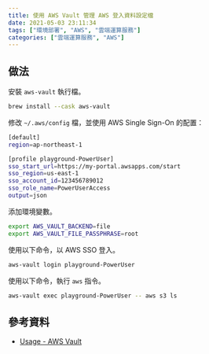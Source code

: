 ```yaml
---
title: 使用 AWS Vault 管理 AWS 登入資料設定檔
date: 2021-05-03 23:11:34
tags: ["環境部署", "AWS", "雲端運算服務"]
categories: ["雲端運算服務", "AWS"]
---
```


## 做法

安裝 `aws-vault` 執行檔。

```BASH
brew install --cask aws-vault
```

修改 `~/.aws/config` 檔，並使用 AWS Single Sign-On 的配置：

```BASH
[default]
region=ap-northeast-1

[profile playground-PowerUser]
sso_start_url=https://my-portal.awsapps.com/start
sso_region=us-east-1
sso_account_id=123456789012
sso_role_name=PowerUserAccess
output=json
```

添加環境變數。

```BASH
export AWS_VAULT_BACKEND=file
export AWS_VAULT_FILE_PASSPHRASE=root
```

使用以下命令，以 AWS SSO 登入。

```BASH
aws-vault login playground-PowerUser
```

使用以下命令，執行 `aws` 指令。

```BASH
aws-vault exec playground-PowerUser -- aws s3 ls
```

## 參考資料

- [Usage - AWS Vault](https://github.com/99designs/aws-vault/blob/master/USAGE.md#aws-single-sign-on-aws-sso)
